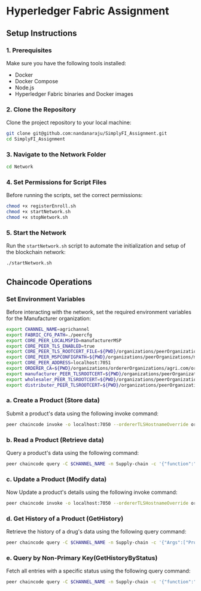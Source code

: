 
# Hyperledger Fabric Assignment

## Setup Instructions

### 1. Prerequisites
Make sure you have the following tools installed:
- Docker
- Docker Compose
- Node.js
- Hyperledger Fabric binaries and Docker images

### 2. Clone the Repository
Clone the project repository to your local machine:
```bash
git clone git@github.com:nandanaraju/SimplyFI_Assignment.git
cd SimplyFI_Assignment
```

### 3. Navigate to the Network Folder
```bash
cd Network
```

### 4. Set Permissions for Script Files
Before running the scripts, set the correct permissions:
```bash
chmod +x registerEnroll.sh
chmod +x startNetwork.sh
chmod +x stopNetwork.sh
```

### 5. Start the Network
Run the `startNetwork.sh` script to automate the initialization and setup of the blockchain network:
```bash
./startNetwork.sh
```

## Chaincode Operations

### Set Environment Variables
Before interacting with the network, set the required environment variables for the Manufacturer organization:
```bash
export CHANNEL_NAME=agrichannel
export FABRIC_CFG_PATH=./peercfg
export CORE_PEER_LOCALMSPID=manufacturerMSP
export CORE_PEER_TLS_ENABLED=true
export CORE_PEER_TLS_ROOTCERT_FILE=${PWD}/organizations/peerOrganizations/manufacturer.agri.com/peers/peer0.manufacturer.agri.com/tls/ca.crt
export CORE_PEER_MSPCONFIGPATH=${PWD}/organizations/peerOrganizations/manufacturer.agri.com/users/Admin@manufacturer.agri.com/msp
export CORE_PEER_ADDRESS=localhost:7051
export ORDERER_CA=${PWD}/organizations/ordererOrganizations/agri.com/orderers/orderer.agri.com/msp/tlscacerts/tlsca.agri.com-cert.pem
export manufacturer_PEER_TLSROOTCERT=${PWD}/organizations/peerOrganizations/manufacturer.agri.com/peers/peer0.manufacturer.agri.com/tls/ca.crt
export wholesaler_PEER_TLSROOTCERT=${PWD}/organizations/peerOrganizations/wholesaler.agri.com/peers/peer0.wholesaler.agri.com/tls/ca.crt
export distributer_PEER_TLSROOTCERT=${PWD}/organizations/peerOrganizations/distributer.agri.com/peers/peer0.distributer.agri.com/tls/ca.crt

```

### a. Create a Product (Store data)
Submit a product's data using the following invoke command:
```bash
peer chaincode invoke -o localhost:7050 --ordererTLSHostnameOverride orderer.agri.com --tls --cafile $ORDERER_CA -C $CHANNEL_NAME -n Supply-chain --peerAddresses localhost:7051 --tlsRootCertFiles $manufacturer_PEER_TLSROOTCERT --peerAddresses localhost:9051 --tlsRootCertFiles $wholesaler_PEER_TLSROOTCERT --peerAddresses localhost:8051 --tlsRootCertFiles $distributer_PEER_TLSROOTCERT  -c '{"function":"createProduct","Args":["Product-01", "Paddy", "10","12/10/2024","Kerala", "Manufacturer1"]}'

```

### b. Read a Product (Retrieve data)
Query a product's data using the following command:
```bash
peer chaincode query -C $CHANNEL_NAME -n Supply-chain -c '{"function":"readProduct","Args":["Product-01"]}'```

```
### c. Update a Product (Modify data)

Now Update a product's details using the following invoke command:
```bash
peer chaincode invoke -o localhost:7050 --ordererTLSHostnameOverride orderer.agri.com --tls --cafile $ORDERER_CA -C $CHANNEL_NAME -n Supply-chain --peerAddresses localhost:7051 --tlsRootCertFiles $manufacturer_PEER_TLSROOTCERT --peerAddresses localhost:9051 --tlsRootCertFiles $wholesaler_PEER_TLSROOTCERT --peerAddresses localhost:8051 --tlsRootCertFiles $distributer_PEER_TLSROOTCERT  -c '{"function":"transferToWholesaler","Args":["Product-01", "Wholesaler1"]}'
```

### d. Get History of a Product (GetHistory)
Retrieve the history of a drug's data using the following query command:
```bash
peer chaincode query -C $CHANNEL_NAME -n Supply-chain -c '{"Args":["ProductContract:getProductHistory","Product-1”]}'
```

### e. Query by Non-Primary Key(GetHistoryByStatus)
Fetch all entries with a specific status using the following query command:
```bash
peer chaincode query -C $CHANNEL_NAME -n Supply-chain -c '{"function":"queryProductByStatus","Args":["Transferred to Wholesaler"]}'
```
